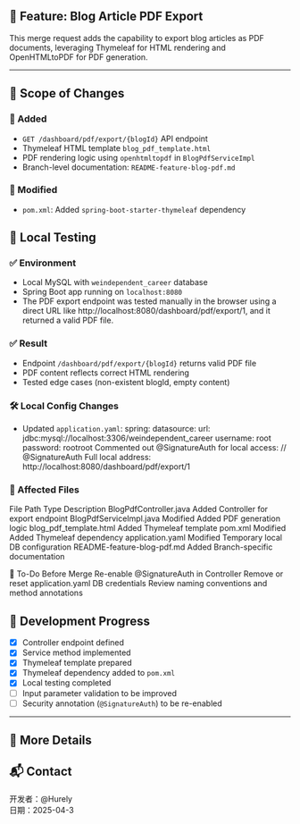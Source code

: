 ## 🚀 Feature: Blog Article PDF Export

This merge request adds the capability to export blog articles as PDF documents, leveraging Thymeleaf for HTML rendering and OpenHTMLtoPDF for PDF generation.

---

## 📌 Scope of Changes

### 🎯 Added
- `GET /dashboard/pdf/export/{blogId}` API endpoint
- Thymeleaf HTML template `blog_pdf_template.html`
- PDF rendering logic using `openhtmltopdf` in `BlogPdfServiceImpl`
- Branch-level documentation: `README-feature-blog-pdf.md`

### 🧱 Modified
- `pom.xml`: Added `spring-boot-starter-thymeleaf` dependency


## 🧪 Local Testing

### ✅ Environment
- Local MySQL with `weindependent_career` database
- Spring Boot app running on `localhost:8080`
- The PDF export endpoint was tested manually in the browser using a direct URL like http://localhost:8080/dashboard/pdf/export/1, and it returned a valid PDF file.

### ✅ Result
- Endpoint `/dashboard/pdf/export/{blogId}` returns valid PDF file
- PDF content reflects correct HTML rendering
- Tested edge cases (non-existent blogId, empty content)

### 🛠️ Local Config Changes
- Updated `application.yaml`:
spring:
  datasource:
    url: jdbc:mysql://localhost:3306/weindependent_career
    username: root
    password: rootroot
Commented out @SignatureAuth for local access:
// @SignatureAuth
Full local address: http://localhost:8080/dashboard/pdf/export/1

### 📂 Affected Files
File Path	Type	Description
BlogPdfController.java	Added	Controller for export endpoint
BlogPdfServiceImpl.java	Modified	Added PDF generation logic
blog_pdf_template.html	Added	Thymeleaf template
pom.xml	Modified	Added Thymeleaf dependency
application.yaml	Modified	Temporary local DB configuration
README-feature-blog-pdf.md	Added	Branch-specific documentation

🚧 To-Do Before Merge
 Re-enable @SignatureAuth in Controller
 Remove or reset application.yaml DB credentials
 Review naming conventions and method annotations


## 🚧 Development Progress

- [x] Controller endpoint defined
- [x] Service method implemented
- [x] Thymeleaf template prepared
- [x] Thymeleaf dependency added to `pom.xml`
- [x] Local testing completed
- [ ] Input parameter validation to be improved
- [ ] Security annotation (`@SignatureAuth`) to be re-enabled

---

## 🔗 More Details

## 📬 Contact

开发者：@Hurely  
日期：2025-04-3  
